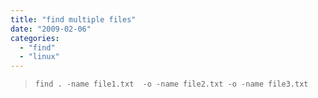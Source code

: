 ```yaml
---
title: "find multiple files"
date: "2009-02-06"
categories: 
  - "find"
  - "linux"
---
```


> `find . -name file1.txt  -o -name file2.txt -o -name file3.txt`
